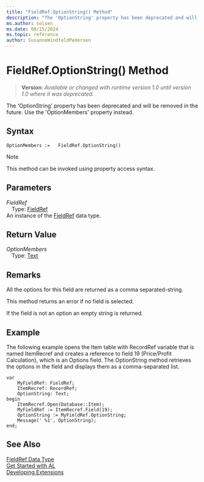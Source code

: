 ```yaml
---
title: "FieldRef.OptionString() Method"
description: "The 'OptionString' property has been deprecated and will be removed in the future."
ms.author: solsen
ms.date: 08/15/2024
ms.topic: reference
author: SusanneWindfeldPedersen
---
```

[//]: # (START>DO_NOT_EDIT)
[//]: # (IMPORTANT:Do not edit any of the content between here and the END>DO_NOT_EDIT.)
[//]: # (Any modifications should be made in the .xml files in the ModernDev repo.)
# FieldRef.OptionString() Method
> **Version**: _Available or changed with runtime version 1.0 until version 1.0 where it was deprecated._

The 'OptionString' property has been deprecated and will be removed in the future. Use the 'OptionMembers' property instead.


## Syntax
```AL
OptionMembers :=   FieldRef.OptionString()
```
> [!NOTE]
> This method can be invoked using property access syntax.
## Parameters
*FieldRef*  
&emsp;Type: [FieldRef](fieldref-data-type.md)  
An instance of the [FieldRef](fieldref-data-type.md) data type.  

## Return Value
*OptionMembers*  
&emsp;Type: [Text](../text/text-data-type.md)  



[//]: # (IMPORTANT: END>DO_NOT_EDIT)

## Remarks

All the options for this field are returned as a comma separated-string.  
  
This method returns an error if no field is selected.  
  
If the field is not an option an empty string is returned.  
  
## Example

The following example opens the Item table with RecordRef variable that is named ItemRecref and creates a reference to field 19 \(Price/Profit Calculation\), which is an Options field. The OptionString method retrieves the options in the field and displays them as a comma-separated list.

```al
var
    MyFieldRef: FieldRef;
    ItemRecref: RecordRef;
    OptionString: Text;
begin
    ItemRecref.Open(Database::Item);  
    MyFieldRef := ItemRecref.Field(19);  
    OptionString := MyFieldRef.OptionString;  
    Message(' %1', OptionString);  
end;
```

## See Also

[FieldRef Data Type](fieldref-data-type.md)  
[Get Started with AL](../../devenv-get-started.md)  
[Developing Extensions](../../devenv-dev-overview.md)